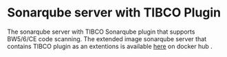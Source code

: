 # Sonarqube server with TIBCO Plugin
The sonarqube server with TIBCO Sonarqube plugin that supports BW5/6/CE code scanning. The extended image sonarqube server that contains TIBCO plugin as an extentions is available [here](https://hub.docker.com/repository/docker/mpandav/tib-sonarqube-community-lts/general) on docker hub .
